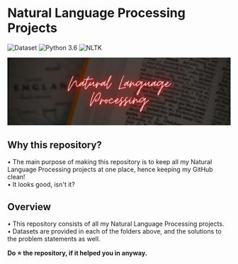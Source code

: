 # Natural Language Processing Projects
![Dataset](https://img.shields.io/badge/Dataset-Kaggle-blue.svg) ![Python 3.6](https://img.shields.io/badge/Python-3.6-brightgreen.svg) ![NLTK](https://img.shields.io/badge/Library-nltk-orange.svg)

![NLP](readme-resources/nlp-banner.png)

## Why this repository?
• The main purpose of making this repository is to keep all my Natural Language Processing projects at one place, hence keeping my GitHub clean!<br/>
• It looks good, isn't it?

## Overview
• This repository consists of all my Natural Language Processing projects.<br/>
• Datasets are provided in each of the folders above, and the solutions to the problem statements as well.

**Do ⭐ the repository, if it helped you in anyway.**
